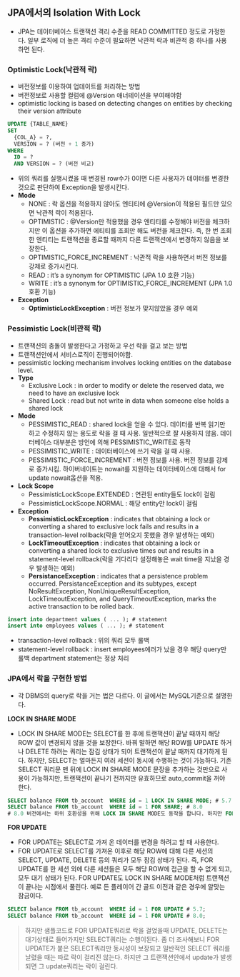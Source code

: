 ## JPA에서의 Isolation With Lock
- JPA는 데이터베이스 트랜잭션 격리 수준을 READ COMMITTED 정도로 가정한다. 일부 로직에 더 높은 격리 수준이 필요하면 낙관적 락과 비관적 중 하나를 사용하면 된다.

### Optimistic Lock(낙관적 락)
- 버전정보를 이용하여 업데이트를 처리하는 방법
- 버전정보로 사용할 컬럼에 @Version 애너테이션을 부여해야함
- optimistic locking is based on detecting changes on entities by checking their version attribute
```sql
UPDATE {TABLE_NAME}
SET
  {COL_A} = ?,
  VERSION = ? (버전 + 1 증가)
WHERE
  ID = ?
  AND VERSION = ? (버전 비교)
```
- 위의 쿼리를 실행시켰을 때 변경된 row수가 0이면 다른 사용자가 데이터를 변경한 것으로 판단하여 Exception을 발생시킨다.
- **Mode**
  - NONE : 락 옵션을 적용하지 않아도 엔티티에 @Version이 적용된 필드만 있으면 낙관적 락이 적용된다.
  - OPTIMISTIC : @Version만 적용했을 경우 엔티티를 수정해야 버전을 체크하지만 이 옵션을 추가하면 에티티를 조회만 해도 버전을 체크한다. 즉, 한 번 조회한 엔티티는 트랜잭션을 종료할 때까지 다른 트랜잭션에서 변경하지 않음을 보장한다.
  - OPTIMISTIC_FORCE_INCREMENT : 낙관적 락을 사용하면서 버전 정보를 강제로 증가시킨다.
  - READ : it’s a synonym for OPTIMISTIC (JPA 1.0 호환 기능)
  - WRITE : it’s a synonym for OPTIMISTIC_FORCE_INCREMENT (JPA 1.0 호환 기능)
- **Exception**
  - **OptimisticLockException** : 버전 정보가 맞지않았을 경우 예외


### Pessimistic Lock(비관적 락)
- 트랜잭션의 충돌이 발생한다고 가정하고 우선 락을 걸고 보는 방법
- 트랜잭션안에서 서비스로직이 진행되어야함.
- pessimistic locking mechanism involves locking entities on the database level.
- **Type**
  - Exclusive Lock : in order to modify or delete the reserved data, we need to have an exclusive lock
  - Shared Lock : read but not write in data when someone else holds a shared lock
- **Mode**
  - PESSIMISTIC_READ : shared lock을 얻을 수 있다. 데이터를 반복 읽기만 하고 수정하지 않는 용도로 락을 걸 때 사용. 일반적으로 잘 사용하지 않음. 데이터베이스 대부분은 방언에 의해 PESSIMISTIC_WRITE로 동작
  - PESSIMISTIC_WRITE : 데이터베이스에 쓰기 락을 걸 때 사용.
  - PESSIMISTIC_FORCE_INCREMENT : 버전 정보를 사용. 버전 정보를 강제로 증가시킴. 하이버네이트는 nowait를 지원하는 데이터베이스에 대해서 for update nowait옵션을 적용.
- **Lock Scope**
  - PessimisticLockScope.EXTENDED : 연관된 entity들도 lock이 걸림
  - PessimisticLockScope.NORMAL : 해당 entity만 lock이 걸림
- **Exception**
  - **PessimisticLockException** : indicates that obtaining a lock or converting a shared to exclusive lock fails and results in a transaction-level rollback(락을 얻어오지 못했을 경우 발생하는 예외)
  - **LockTimeoutException** : indicates that obtaining a lock or converting a shared lock to exclusive times out and results in a statement-level rollback(락을 기다리다 설정해놓은 wait time을 지났을 경우 발생하는 예외)
  - **PersistanceException** : indicates that a persistence problem occurred. PersistanceException and its subtypes, except NoResultException, NonUniqueResultException, LockTimeoutException, and QueryTimeoutException, marks the active transaction to be rolled back.

```sql
insert into department values ( ... ); # statement
insert into employees values ( ... ); # statement
```
- transaction-level rollback : 위의 쿼리 모두 롤백
- statement-level rollback : insert employees에러가 났을 경우 해당 query만 롤백 department statement는 정상 처리

### JPA에서 락을 구현한 방법

- 각 DBMS의 query로 락을 거는 법은 다르다. 이 글에서는 MySQL기준으로 설명한다.

**LOCK IN SHARE MODE**
- LOCK IN SHARE MODE는 SELECT를 한 후에 트랜잭션이 끝날 때까지 해당 ROW 값이 변경되지 않을 것을 보장한다. 바꿔 말하면 해당 ROW를 UPDATE 하거나 DELETE 하려는 쿼리는 잠김 상태가 되어 트랜잭션이 끝날 때까지 대기하게 된다. 하지만, SELECT는 얼마든지 여러 세션이 동시에 수행하는 것이 가능하다. 기존 SELECT 쿼리문 맨 뒤에 LOCK IN SHARE MODE 문장을 추가하는 것만으로 사용이 가능하지만, 트랜잭션이 끝나기 전까지만 유효하므로 auto_commit을 꺼야 한다.
```sql
SELECT balance FROM tb_account  WHERE id = 1 LOCK IN SHARE MODE; # 5.7
SELECT balance FROM tb_account  WHERE id = 1 FOR SHARE; # 8.0
# 8.0 버전에서는 하위 호환성을 위해 LOCK IN SHARE MODE도 동작을 합니다. 하지만 FOR SHARE를 이용하였을 때 추가 옵션을 줄수 있습니다. 관련 글은 문서를 참조하면 좋을 것같습니다.
```
**FOR UPDATE**
- FOR UPDATE는 SELECT로 가져 온 데이터를 변경을 하려고 할 때 사용한다.
- FOR UPDATE로 SELECT를 가져온 이후로 해당 ROW에 대해 다른 세션의 SELECT, UPDATE, DELETE 등의 쿼리가 모두 잠김 상태가 된다. 즉, FOR UPDATE를 한 세션 외에 다른 세션들은 모두 해당 ROW에 접근을 할 수 없게 되고, 모두 대기 상태가 된다. FOR UPDATE도 LOCK IN SHARE MODE처럼 트랜잭션이 끝나는 시점에서 풀린다. 예로 든 플레이어 간 골드 이전과 같은 경우에 알맞는 잠금이다.
```sql
SELECT balance FROM tb_account  WHERE id = 1 FOR UPDATE # 5.7;
SELECT balance FROM tb_account  WHERE id = 1 FOR UPDATE # 8.0;
```

> 하지만 샘플코드로 FOR UPDATE쿼리로 락을 걸었을때 UPDATE, DELETE는 대기상태로 들어가지만 SELECT쿼리는 수행이된다. 좀 더 조사해보니 FOR UPDATE가 붙은 SELECT쿼리만 동시성이 보장되고 일반적인 SELECT 쿼리를 날렸을 때는 따로 락이 걸리진 않는다. 하지만 그 트랜잭션안에서 update가 발생되면 그 update쿼리는 락이 걸린다.
